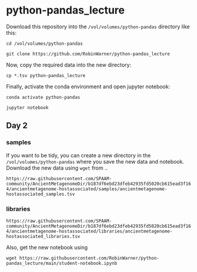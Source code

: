 # python-pandas_lecture

Download this repository into the `/vol/volumes/python-pandas` directory like this:

`cd /vol/volumes/python-pandas`

`git clone https://github.com/RobinWarner/python-pandas_lecture`

Now, copy the required data into the new directory:

`cp *.tsv python-pandas_lecture`

Finally, activate the conda environment and open jupyter notebook:

`conda activate python-pandas`

`jupyter notebook`

## Day 2
### samples
If you want to be tidy, you can create a new directory in the `/vol/volumes/python-pandas` where you save the new data and notebook.
Download the new data using `wget` from ..

`https://raw.githubusercontent.com/SPAAM-community/AncientMetagenomeDir/b187df6ebd23dfeb42935fd5020cb615ead3f164/ancientmetagenome-hostassociated/samples/ancientmetagenome-hostassociated_samples.tsv`

### libraries

`https://raw.githubusercontent.com/SPAAM-community/AncientMetagenomeDir/b187df6ebd23dfeb42935fd5020cb615ead3f164/ancientmetagenome-hostassociated/libraries/ancientmetagenome-hostassociated_libraries.tsv`

Also, get the new notebook using

`wget https://raw.githubusercontent.com/RobinWarner/python-pandas_lecture/main/student-notebook.ipynb`
